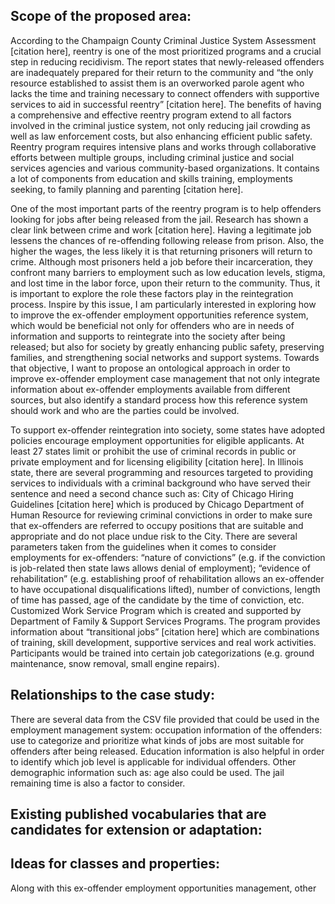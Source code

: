 ## Scope of the proposed area:
   
   According to the Champaign County Criminal Justice System Assessment [citation here], reentry is one of the most prioritized programs and a crucial step in reducing recidivism. The report states that newly-released offenders are inadequately prepared for their return to the community and “the only resource established to assist them is an overworked parole agent who lacks the time and training necessary to connect offenders with supportive services to aid in successful reentry” [citation here]. The benefits of having a comprehensive and effective reentry program extend to all factors involved in the criminal justice system, not only reducing jail crowding as well as law enforcement costs, but also enhancing efficient public safety. Reentry program requires intensive plans and works through collaborative efforts between multiple groups, including criminal justice and social services agencies and various community-based organizations. It contains a lot of components from education and skills training, employments seeking, to family planning and parenting [citation here]. 
	
   One of the most important parts of the reentry program is to help offenders looking for jobs after being released from the jail. Research has shown a clear link between crime and work [citation here]. Having a legitimate job lessens the chances of re-offending following release from prison. Also, the higher the wages, the less likely it is that returning prisoners will return to crime. Although most prisoners held a job before their incarceration, they confront many barriers to employment such as low education levels, stigma, and lost time in the labor force, upon their return to the community. Thus, it is important to explore the role these factors play in the reintegration process. Inspire by this issue, I am particularly interested in exploring how to improve the ex-offender employment opportunities reference system, which would be beneficial not only for offenders who are in needs of information and supports to reintegrate into the society after being released; but also for society by greatly enhancing public safety, preserving families, and strengthening social networks and support systems. Towards that objective, I want to propose an ontological approach in order to improve ex-offender employment case management that not only integrate information about ex-offender employments available from different sources, but also identify a standard process how this reference system should work and who are the parties could be involved.
	
   To support ex-offender reintegration into society, some states have adopted policies encourage employment opportunities for eligible applicants. At least 27 states limit or prohibit the use of criminal records in public or private employment and for licensing eligibility [citation here]. In Illinois state, there are several programming and resources targeted to providing services to individuals with a criminal background who have served their sentence and need a second chance such as: City of Chicago Hiring Guidelines [citation here] which is produced by Chicago Department of Human Resource for reviewing criminal convictions in order to make sure that ex-offenders are referred to occupy positions that are suitable and appropriate and do not place undue risk to the City. There are several parameters taken from the guidelines when it comes to consider employments for ex-offenders: “nature of convictions” (e.g. if the conviction is job-related then state laws allows denial of employment); “evidence of rehabilitation” (e.g. establishing proof of rehabilitation allows an ex-offender to have occupational disqualifications lifted), number of convictions, length of time has passed, age of the candidate by the time of conviction, etc. Customized Work Service Program which is created and supported by Department of Family & Support Services Programs. The program provides information about “transitional jobs” [citation here] which are combinations of training, skill development, supportive services and real work activities. Participants would be trained into certain job categorizations (e.g. ground maintenance, snow removal, small engine repairs). 
	

## Relationships to the case study:
There are several data from the CSV file provided that could be used in the employment management system: occupation information of the offenders: use to categorize and prioritize what kinds of jobs are most suitable for offenders after being released. Education information is also helpful in order to identify which job level is applicable for individual offenders. Other demographic information such as: age also could be used. The jail remaining time is also a factor to consider. 

## Existing published vocabularies that are candidates for extension or adaptation:

## Ideas for classes and properties:
Along with this ex-offender employment opportunities management, other 
